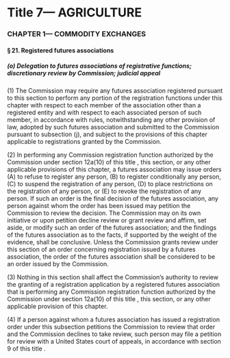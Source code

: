 
# Title 7— AGRICULTURE
### CHAPTER 1— COMMODITY EXCHANGES
#### § 21. Registered futures associations
##### (o) Delegation to futures associations of registrative functions; discretionary review by Commission; judicial appeal

(1) The Commission may require any futures association registered pursuant to this section to perform any portion of the registration functions under this chapter with respect to each member of the association other than a registered entity and with respect to each associated person of such member, in accordance with rules, notwithstanding any other provision of law, adopted by such futures association and submitted to the Commission pursuant to subsection (j), and subject to the provisions of this chapter applicable to registrations granted by the Commission.

(2) In performing any Commission registration function authorized by the Commission under section 12a(10) of this title , this section, or any other applicable provisions of this chapter, a futures association may issue orders (A) to refuse to register any person, (B) to register conditionally any person, (C) to suspend the registration of any person, (D) to place restrictions on the registration of any person, or (E) to revoke the registration of any person. If such an order is the final decision of the futures association, any person against whom the order has been issued may petition the Commission to review the decision. The Commission may on its own initiative or upon petition decline review or grant review and affirm, set aside, or modify such an order of the futures association; and the findings of the futures association as to the facts, if supported by the weight of the evidence, shall be conclusive. Unless the Commission grants review under this section of an order concerning registration issued by a futures association, the order of the futures association shall be considered to be an order issued by the Commission.

(3) Nothing in this section shall affect the Commission’s authority to review the granting of a registration application by a registered futures association that is performing any Commission registration function authorized by the Commission under section 12a(10) of this title , this section, or any other applicable provision of this chapter.

(4) If a person against whom a futures association has issued a registration order under this subsection petitions the Commission to review that order and the Commission declines to take review, such person may file a petition for review with a United States court of appeals, in accordance with section 9 of this title .
